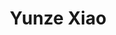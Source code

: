 ---
layout: page
title: Yunze Xiao
description: CMU Qatar Computer Science undergraduate
img: /assets/img/lrz.jpg
importance: 1
category: Researcher
redirect: https://algoroxyolo.github.io
---